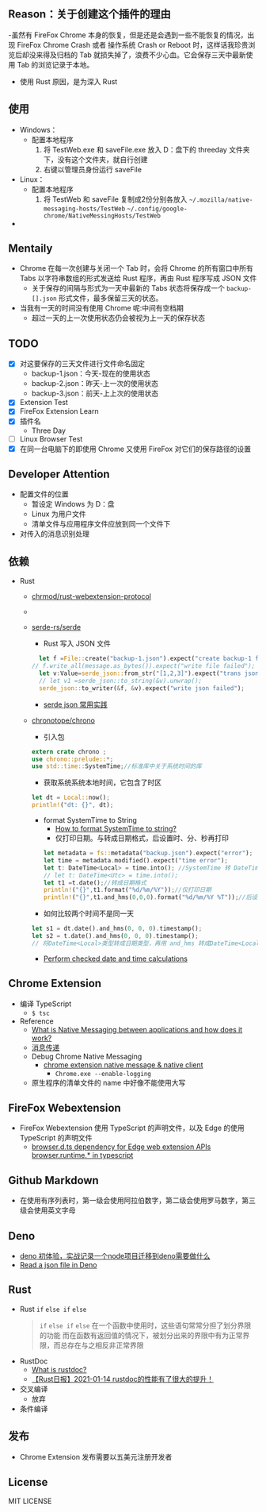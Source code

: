 <!--
 * @Author: your name
 * @Date: 2020-12-29 13:56:09
 * @LastEditTime: 2021-01-17 16:48:05
 * @LastEditors: Please set LastEditors
 * @Description: In User Settings Edit
 * @FilePath: \chrome_extension\README.md
-->
## Reason：关于创建这个插件的理由
  -虽然有 FireFox Chrome 本身的恢复，但是还是会遇到一些不能恢复的情况，出现 FireFox Chrome Crash 或者 操作系统 Crash or Reboot 时，这样话我珍贵浏览后却没来得及归档的 Tab 就损失掉了，浪费不少心血。它会保存三天中最新使用 Tab 的浏览记录于本地。
  - 使用 Rust 原因，是为深入 Rust

## 使用
  - Windows：
    - 配置本地程序
      1. 将 TestWeb.exe 和 saveFile.exe 放入 D：盘下的 threeday 文件夹下，没有这个文件夹，就自行创建
      2. 右键以管理员身份运行 saveFile
  - Linux：
    - 配置本地程序
      1. 将 TestWeb 和 saveFile 复制成2份分别各放入 `~/.mozilla/native-messaging-hosts/TestWeb` `~/.config/google-chrome/NativeMessingHosts/TestWeb`
  - 
## Mentaily
  - Chrome 在每一次创建与关闭一个 Tab 时，会将 Chrome 的所有窗口中所有 Tabs 以字符串数组的形式发送给 Rust 程序，再由 Rust 程序写成 JSON 文件
    - 关于保存的间隔与形式为一天中最新的 Tabs 状态将保存成一个 `backup-[].json` 形式文件，最多保留三天的状态。
  - 当我有一天的时间没有使用 Chrome 呢:中间有空档期
    - 超过一天的上一次使用状态仍会被视为上一天的保存状态
## TODO
  - [x] 对这要保存的三天文件进行文件命名固定
    - backup-1.json：今天-现在的使用状态
    - backup-2.json：昨天-上一次的使用状态
    - backup-3.json：前天-上上次的使用状态
  - [x] Extension Test
  - [x] FireFox Extension Learn
  - [x] 插件名
    - Three Day
  - [ ] Linux Browser Test
  - [x] 在同一台电脑下的即使用 Chrome 又使用 FireFox 对它们的保存路径的设置

## Developer Attention
  - 配置文件的位置
    - 暂设定 Windows 为 D：盘
    - Linux 为用户文件
    - 清单文件与应用程序文件应放到同一个文件下
  - 对传入的消息识别处理

## 依赖
  - Rust
    - [chrmod/rust-webextension-protocol](https://github.com/chrmod/rust-webextension-protocol)
    - []()
    - [serde-rs/serde](https://github.com/serde-rs/serde) 
      - Rust 写入 JSON 文件
      ```rust
        let f =File::create("backup-1.json").expect("create backup-1 failed");
      // f.write_all(message.as_bytes()).expect("write file failed");
        let v:Value=serde_json::from_str("[1,2,3]").expect("trans json error");
        // let v1 =serde_json::to_string(&v).unwrap();
        serde_json::to_writer(&f, &v).expect("write json failed");
      ```
      - [serde json 常用实践](https://blog.csdn.net/q435201823/article/details/108038755)
    - [chronotope/chrono](https://github.com/chronotope/chrono)
      - 引入包
      ```rust
      extern crate chrono ;
      use chrono::prelude::*;
      use std::time::SystemTime;//标准库中关于系统时间的库
      ```
      - 获取系统系统本地时间，它包含了时区
      ```rust
      let dt = Local::now();
      println!("dt: {}", dt);
      ```
      - format SystemTime to String
        - [How to format SystemTime to string?](https://stackoverflow.com/questions/45386585/how-to-format-systemtime-to-string)
        - 仅打印日期。与转成日期格式，后设置时、分、秒再打印
        ```rust
        let metadata = fs::metadata("backup.json").expect("error");
        let time = metadata.modified().expect("time error");
        let t: DateTime<Local> = time.into(); //SystemTime 转 DateTime<Local>
        // let t: DateTime<Utc> = time.into();
        let t1 =t.date();//转成日期格式
        println!("{}",t1.format("%d/%m/%Y"));//仅打印日期
        println!("{}",t1.and_hms(0,0,0).format("%d/%m/%Y %T"));//后设置时、分、秒再打印
        ```
      - 如何比较两个时间不是同一天
      ```rust
      let s1 = dt.date().and_hms(0, 0, 0).timestamp();
      let s2 = t.date().and_hms(0, 0, 0).timestamp();
      // 将DateTime<Local>类型转成日期类型，再用 and_hms 转成DateTime<Local> 再用timestamp转成秒进行来比较
      ```

      - [Perform checked date and time calculations](https://rust-lang-nursery.github.io/rust-cookbook/datetime/duration.html#perform-checked-date-and-time-calculations)


## Chrome Extension
  - 编译 TypeScript
    - `$ tsc`
  - Reference
    - [What is Native Messaging between applications and how does it work?](https://stackoverflow.com/questions/25169384/what-is-native-messaging-between-applications-and-how-does-it-work)
    - [消息传递](https://crxdoc-zh.appspot.com/extensions/messaging#external)
    - Debug Chrome Native Messaging
      - [chrome extension native message & native client](https://blog.csdn.net/weixin_36139431/article/details/98870250)
        - `Chrome.exe --enable-logging`
    - 原生程序的清单文件的 name 中好像不能使用大写

## FireFox Webextension
  - FireFox  Webextension 使用 TypeScript 的声明文件，以及 Edge 的使用 TypeScript 的声明文件
    - [browser.d.ts dependency for Edge web extension APIs browser.runtime.* in typescript](https://stackoverflow.com/questions/43650517/browser-d-ts-dependency-for-edge-web-extension-apis-browser-runtime-in-typescr)

## Github Markdown
  - 在使用有序列表时，第一级会使用阿拉伯数字，第二级会使用罗马数字，第三级会使用英文字母

## Deno
  - [deno 初体验，实战记录一个node项目迁移到deno需要做什么](https://cloud.tencent.com/developer/article/1640293)
  - [Read a json file in Deno](https://www.seanmcp.com/articles/read-a-json-file-in-deno/)
## Rust
  - Rust `if` `else if` `else`
    > `if` `else if` `else` 在一个函数中使用时，这些语句常常分担了划分界限的功能
    > 而在函数有返回值的情况下，被划分出来的界限中有为正常界限，而总存在与之相反非正常界限
  - RustDoc
    - [What is rustdoc?](https://doc.rust-lang.org/rustdoc/what-is-rustdoc.html)
    - [【Rust日报】2021-01-14 rustdoc的性能有了很大的提升！](https://rustcc.cn/article?id=f27b49b2-7803-4011-9f4d-c924c152a0ab)
  - 交叉编译
    - 放弃
  - 条件编译

## 发布
  - Chrome Extension 发布需要以五美元注册开发者

## License
  MIT LICENSE